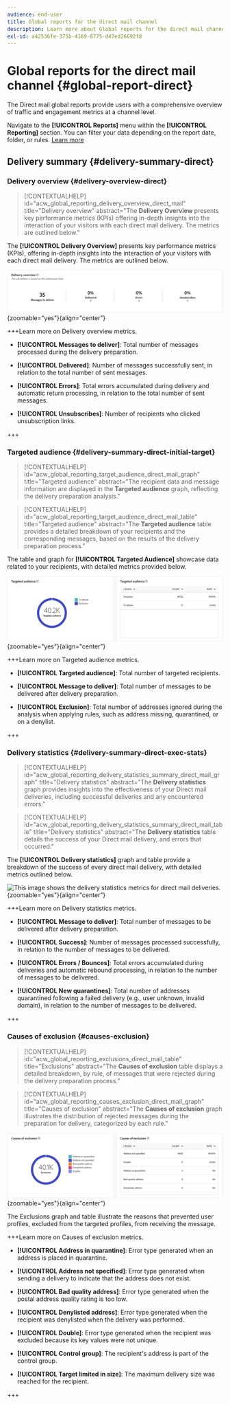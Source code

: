 ```yaml
---
audience: end-user
title: Global reports for the direct mail channel
description: Learn more about Global reports for the direct mail channel
exl-id: a42536fe-375b-4169-8775-d47ed26692f8
---
```

# Global reports for the direct mail channel {#global-report-direct}

The Direct mail global reports provide users with a comprehensive overview of traffic and engagement metrics at a channel level.

Navigate to the **[!UICONTROL Reports]** menu within the **[!UICONTROL Reporting]** section. You can filter your data depending on the report date, folder, or rules. [Learn more](global-reports.md)

## Delivery summary {#delivery-summary-direct}

### Delivery overview {#delivery-overview-direct}

>[!CONTEXTUALHELP]
>id="acw_global_reporting_delivery_overview_direct_mail"
>title="Delivery overview"
>abstract="The **Delivery Overview** presents key performance metrics (KPIs) offering in-depth insights into the interaction of your visitors with each direct mail delivery. The metrics are outlined below."

The **[!UICONTROL Delivery Overview]** presents key performance metrics (KPIs), offering in-depth insights into the interaction of your visitors with each direct mail delivery. The metrics are outlined below.

![This image shows the delivery overview metrics for direct mail deliveries.](assets/global_report_direct_mail_delivery_overview.png){zoomable="yes"}{align="center"}  

+++Learn more on Delivery overview metrics.

* **[!UICONTROL Messages to deliver]**: Total number of messages processed during the delivery preparation.

* **[!UICONTROL Delivered]**: Number of messages successfully sent, in relation to the total number of sent messages.

* **[!UICONTROL Errors]**: Total errors accumulated during delivery and automatic return processing, in relation to the total number of sent messages.

* **[!UICONTROL Unsubscribes]**: Number of recipients who clicked unsubscription links.

+++

### Targeted audience {#delivery-summary-direct-initial-target}

>[!CONTEXTUALHELP]
>id="acw_global_reporting_target_audience_direct_mail_graph"
>title="Targeted audience"
>abstract="The recipient data and message information are displayed in the **Targeted audience** graph, reflecting the delivery preparation analysis."

>[!CONTEXTUALHELP]
>id="acw_global_reporting_target_audience_direct_mail_table"
>title="Targeted audience"
>abstract="The **Targeted audience** table provides a detailed breakdown of your recipients and the corresponding messages, based on the results of the delivery preparation process."

The table and graph for **[!UICONTROL Targeted Audience]** showcase data related to your recipients, with detailed metrics provided below.

![This image shows the targeted audience metrics for direct mail deliveries.](assets/global_report_direct_mail_targeted_audience.png){zoomable="yes"}{align="center"}  

+++Learn more on Targeted audience metrics.

* **[!UICONTROL Targeted audience]**: Total number of targeted recipients.

* **[!UICONTROL Message to deliver]**: Total number of messages to be delivered after delivery preparation.

* **[!UICONTROL Exclusion]**: Total number of addresses ignored during the analysis when applying rules, such as address missing, quarantined, or on a denylist.

+++

### Delivery statistics {#delivery-summary-direct-exec-stats}

>[!CONTEXTUALHELP]
>id="acw_global_reporting_delivery_statistics_summary_direct_mail_graph"
>title="Delivery statistics"
>abstract="The **Delivery statistics** graph provides insights into the effectiveness of your Direct mail deliveries, including successful deliveries and any encountered errors."

>[!CONTEXTUALHELP]
>id="acw_global_reporting_delivery_statistics_summary_direct_mail_table"
>title="Delivery statistics"
>abstract="The **Delivery statistics** table details the success of your Direct mail delivery, and errors that occurred."

The **[!UICONTROL Delivery statistics]** graph and table provide a breakdown of the success of every direct mail delivery, with detailed metrics outlined below.

![This image shows the delivery statistics metrics for direct mail deliveries.](assets/global_report_direct_mail_delivery_statistics.png){zoomable="yes"}{align="center"}  

+++Learn more on Delivery statistics metrics.

* **[!UICONTROL Message to deliver]**: Total number of messages to be delivered after delivery preparation.

* **[!UICONTROL Success]**: Number of messages processed successfully, in relation to the number of messages to be delivered.

* **[!UICONTROL Errors / Bounces]**: Total errors accumulated during deliveries and automatic rebound processing, in relation to the number of messages to be delivered.

* **[!UICONTROL New quarantines]**: Total number of addresses quarantined following a failed delivery (e.g., user unknown, invalid domain), in relation to the number of messages to be delivered.

+++

### Causes of exclusion {#causes-exclusion}

>[!CONTEXTUALHELP]
>id="acw_global_reporting_exclusions_direct_mail_table"
>title="Exclusions"
>abstract="The **Causes of exclusion** table displays a detailed breakdown, by rule, of messages that were rejected during the delivery preparation process."

>[!CONTEXTUALHELP]
>id="acw_global_reporting_causes_exclusion_direct_mail_graph"
>title="Causes of exclusion"
>abstract="The **Causes of exclusion** graph illustrates the distribution of rejected messages during the preparation for delivery, categorized by each rule."

![This image shows the causes of exclusion metrics for direct mail deliveries.](assets/global_report_direct_mail_exclusions.png){zoomable="yes"}{align="center"}  

The Exclusions graph and table illustrate the reasons that prevented user profiles, excluded from the targeted profiles, from receiving the message.

+++Learn more on Causes of exclusion metrics.

* **[!UICONTROL Address in quarantine]**: Error type generated when an address is placed in quarantine.

* **[!UICONTROL Address not specified]**: Error type generated when sending a delivery to indicate that the address does not exist.

* **[!UICONTROL Bad quality address]**: Error type generated when the postal address quality rating is too low.

* **[!UICONTROL Denylisted address]**: Error type generated when the recipient was denylisted when the delivery was performed.

* **[!UICONTROL Double]**: Error type generated when the recipient was excluded because its key values were not unique.

* **[!UICONTROL Control group]**: The recipient's address is part of the control group.

* **[!UICONTROL Target limited in size]**: The maximum delivery size was reached for the recipient.

+++